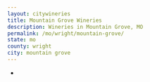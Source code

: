 ```yaml
---
layout: citywineries
title: Mountain Grove Wineries
description: Wineries in Mountain Grove, MO
permalink: /mo/wright/mountain-grove/
state: mo
county: wright
city: mountain grove
---
```

-
